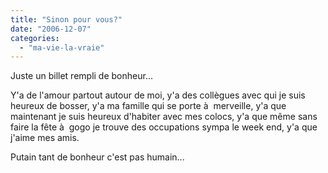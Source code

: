 ```yaml
---
title: "Sinon pour vous?"
date: "2006-12-07"
categories: 
  - "ma-vie-la-vraie"
---
```


Juste un billet rempli de bonheur...

Y'a de l'amour partout autour de moi, y'a des collègues avec qui je suis heureux de bosser, y'a ma famille qui se porte à  merveille, y'a que maintenant je suis heureux d'habiter avec mes colocs, y'a que même sans faire la fête à  gogo je trouve des occupations sympa le week end, y'a que j'aime mes amis.

Putain tant de bonheur c'est pas humain...
